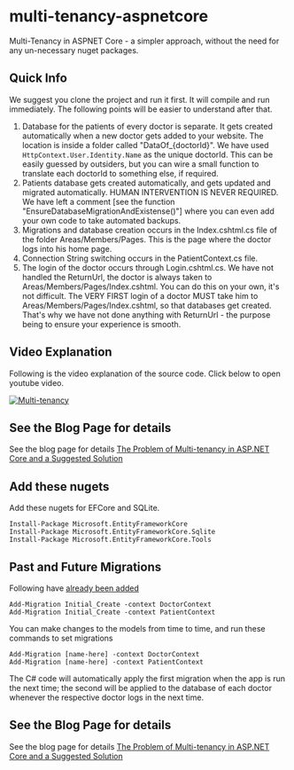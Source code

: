 # multi-tenancy-aspnetcore
Multi-Tenancy in ASPNET Core - a simpler approach, without the need for any un-necessary nuget packages.

## Quick Info

We suggest you clone the project and run it first. It will compile and run immediately. The following points will be easier to understand after that.

1. Database for the patients of every doctor is separate. It gets created automatically when a new doctor gets added to your website. The location is inside a folder called "DataOf_{doctorId}". We have used `HttpContext.User.Identity.Name` as the unique doctorId. This can be easily guessed by outsiders, but you can wire a small function to translate each doctorId to something else, if required.
2. Patients database gets created automatically, and gets updated and migrated automatically. HUMAN INTERVENTION IS NEVER REQUIRED. We have left a comment [see the function "EnsureDatabaseMigrationAndExistense()"] where you can even add your own code to take automated backups. 
3. Migrations and database creation occurs in the Index.cshtml.cs file of the folder Areas/Members/Pages. This is the page where the doctor logs into his home page.
4. Connection String switching occurs in the PatientContext.cs file. 
5. The login of the doctor occurs through Login.cshtml.cs. We have not handled the ReturnUrl, the doctor is always taken to Areas/Members/Pages/Index.cshtml. You can do this on your own, it's not difficult. The VERY FIRST login of a doctor MUST take him to Areas/Members/Pages/Index.cshtml, so that databases get created. That's why we have not done anything with ReturnUrl - the purpose being to ensure your experience is smooth.

## Video Explanation
Following is the video explanation of the source code. Click below to open youtube video.

[![Multi-tenancy](https://img.youtube.com/vi/2i_m4QlZ3cI/0.jpg)](https://www.youtube.com/watch?v=2i_m4QlZ3cI)

## See the Blog Page for details

See the blog page for details
[The Problem of Multi-tenancy in ASP.NET Core and a Suggested Solution](https://hoven.in/aspnet-core/multitenancy-problem-and-solutions.html)

## Add these nugets
Add these nugets for EFCore and SQLite. 
```
Install-Package Microsoft.EntityFrameworkCore
Install-Package Microsoft.EntityFrameworkCore.Sqlite
Install-Package Microsoft.EntityFrameworkCore.Tools
```

## Past and Future Migrations
Following have <ins>already been added</ins>
```
Add-Migration Initial_Create -context DoctorContext
Add-Migration Initial_Create -context PatientContext
```

You can make changes to the models from time to time, and run these commands to set migrations
```
Add-Migration [name-here] -context DoctorContext
Add-Migration [name-here] -context PatientContext
```

The C# code will automatically apply the first migration when the app is run the next time; the second will be applied to the database of each doctor whenever the respective doctor logs in the next time.

## See the Blog Page for details

See the blog page for details
[The Problem of Multi-tenancy in ASP.NET Core and a Suggested Solution](https://hoven.in/aspnet-core/multitenancy-problem-and-solutions.html)
